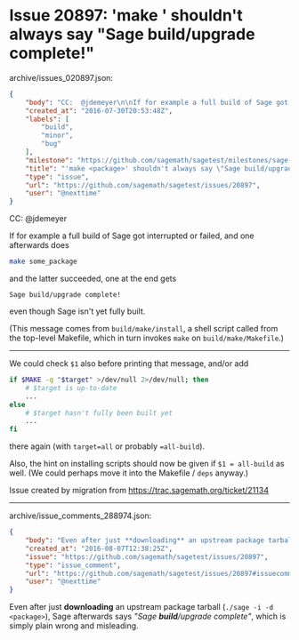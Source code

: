 # Issue 20897: 'make <package>' shouldn't always say "Sage build/upgrade complete!"

archive/issues_020897.json:
```json
{
    "body": "CC:  @jdemeyer\n\nIf for example a full build of Sage got interrupted or failed, and one afterwards does\n\n```sh\nmake some_package\n```\n\nand the latter succeeded, one at the end gets\n\n```\nSage build/upgrade complete!\n```\n\neven though Sage isn't yet fully built.\n\n(This message comes from `build/make/install`, a shell script called from the top-level Makefile, which in turn invokes `make` on `build/make/Makefile`.)\n\n----\n\nWe could check `$1` also before printing that message, and/or add\n\n```sh\nif $MAKE -q \"$target\" >/dev/null 2>/dev/null; then\n    # $target is up-to-date \n    ...\nelse\n    # $target hasn't fully been built yet\n    ...\nfi\n```\n\nthere again (with `target=all` or probably `=all-build`).\n\nAlso, the hint on installing scripts should now be given if `$1 = all-build` as well.\n(We could perhaps move it into the Makefile / `deps` anyway.)\n\n\nIssue created by migration from https://trac.sagemath.org/ticket/21134\n\n",
    "created_at": "2016-07-30T20:53:48Z",
    "labels": [
        "build",
        "minor",
        "bug"
    ],
    "milestone": "https://github.com/sagemath/sagetest/milestones/sage-7.4",
    "title": "'make <package>' shouldn't always say \"Sage build/upgrade complete!\"",
    "type": "issue",
    "url": "https://github.com/sagemath/sagetest/issues/20897",
    "user": "@nexttime"
}
```
CC:  @jdemeyer

If for example a full build of Sage got interrupted or failed, and one afterwards does

```sh
make some_package
```

and the latter succeeded, one at the end gets

```
Sage build/upgrade complete!
```

even though Sage isn't yet fully built.

(This message comes from `build/make/install`, a shell script called from the top-level Makefile, which in turn invokes `make` on `build/make/Makefile`.)

----

We could check `$1` also before printing that message, and/or add

```sh
if $MAKE -q "$target" >/dev/null 2>/dev/null; then
    # $target is up-to-date 
    ...
else
    # $target hasn't fully been built yet
    ...
fi
```

there again (with `target=all` or probably `=all-build`).

Also, the hint on installing scripts should now be given if `$1 = all-build` as well.
(We could perhaps move it into the Makefile / `deps` anyway.)


Issue created by migration from https://trac.sagemath.org/ticket/21134





---

archive/issue_comments_288974.json:
```json
{
    "body": "Even after just **downloading** an upstream package tarball (`./sage -i -d <package>`), Sage afterwards says *\"Sage **build**/upgrade complete\"*, which is simply plain wrong and misleading.",
    "created_at": "2016-08-07T12:38:25Z",
    "issue": "https://github.com/sagemath/sagetest/issues/20897",
    "type": "issue_comment",
    "url": "https://github.com/sagemath/sagetest/issues/20897#issuecomment-288974",
    "user": "@nexttime"
}
```

Even after just **downloading** an upstream package tarball (`./sage -i -d <package>`), Sage afterwards says *"Sage **build**/upgrade complete"*, which is simply plain wrong and misleading.
